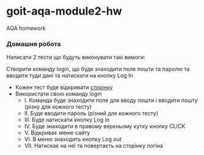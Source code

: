 # goit-aqa-module2-hw
 AQA homework

### Домашня робота

Написати 2 тести що будуть виконувати такі вимоги:

Створити команду login, що буде знаходити поле пошти та паролю та вводити туди дані та натискати на кнопку Log In

- Кожен тест буде відкривати [сторінку](https://www.edu.goit.global/account/login)
- Використати свою команду login
  - I. Команда буде знаходити поле для вводу пошти і вводити пошту (різну для кожного тесту)
  - II. Буде вводити пароль (різний для кожного тесту)
  - III. Буде натискати кнопку Log in
  - IV. Буде знаходити в правому верхньому кутку кнопку CLICK
  - V. Відкриває меню сайту
  - VI. В меню знаходить кнопку Log out
  - VII. Натискає на неї та повертаєть на сторінку логіна
